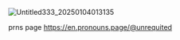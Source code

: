 ![Untitled333_20250104013135](https://github.com/user-attachments/assets/903991e1-f7d3-4e62-a018-8608e086ed05)

prns page https://en.pronouns.page/@unrequited
